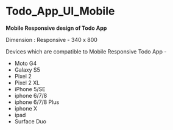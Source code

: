 # Todo_App_UI_Mobile

**Mobile Responsive design of Todo App**

Dimension : Responsive - 340 x 800

Devices which are compatible to Mobile Responsive Todo App -

- Moto G4
- Galaxy S5
- Pixel 2
- Pixel 2 XL
- iPhone 5/SE
- iphone 6/7/8
- iphone 6/7/8 Plus
- iphone X
- ipad
- Surface Duo



